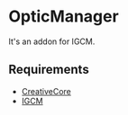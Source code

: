 # OpticManager
It's an addon for IGCM.

## Requirements
- [CreativeCore](https://github.com/CreativeMD/CreativeCore)
- [IGCM](https://github.com/CreativeMD/IGCM)
